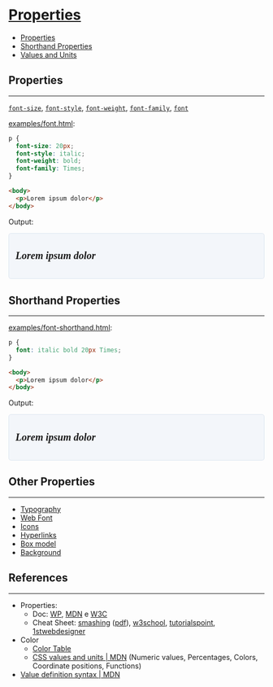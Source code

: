 # [Properties](https://docs.webplatform.org/wiki/css/properties)

* [Properties](#properties)
* [Shorthand Properties](#shorthand-properties)
* [Values and Units](#values-and-units)

## Properties
---

[`font-size`](https://developer.mozilla.org/en-US/docs/Web/CSS/font-size), 
[`font-style`](https://developer.mozilla.org/en-US/docs/Web/CSS/font-style), 
[`font-weight`](https://developer.mozilla.org/en-US/docs/Web/CSS/font-weight), 
[`font-family`](https://developer.mozilla.org/en-US/docs/Web/CSS/font-family), 
[`font`](https://developer.mozilla.org/en-US/docs/Web/CSS/font)

[examples/font.html](examples/font.html):
```css
p {
  font-size: 20px;
  font-style: italic;
  font-weight: bold;
  font-family: Times;
}
```

```html
<body>
  <p>Lorem ipsum dolor</p>
</body>
```

Output:

<div style="border-radius: 0.3rem;background-color: #f3f6fa;border: solid 1px #dce6f0; padding: 0.8rem;">
  <p style="font: italic bold 20px Times;">Lorem ipsum dolor</p>
</div>

## Shorthand Properties
---

[examples/font-shorthand.html](examples/font-shorthand.html):
```css
p {
  font: italic bold 20px Times;
}
```
```html
<body>
  <p>Lorem ipsum dolor</p>
</body>
```

Output:

<div style="border-radius: 0.3rem;background-color: #f3f6fa;border: solid 1px #dce6f0; padding: 0.8rem;">
  <p style="font: italic bold 20px Times;">Lorem ipsum dolor</p>
</div>

## Other Properties
---

* [Typography](typography.html)
* [Web Font](web-font.html)
* [Icons](icon.html)
* [Hyperlinks](links.html)
* [Box model](box-model.html)
* [Background](background.html)

## References
---

* Properties:
  * Doc: [WP](https://docs.webplatform.org/wiki/css/properties), [MDN](https://developer.mozilla.org/en-US/docs/Web/CSS/Reference#Keyword_index) e [W3C](https://www.w3.org/TR/CSS2/propidx.html)<br>
  * Cheat Sheet: [smashing](https://www.smashingmagazine.com/2009/07/css-3-cheat-sheet-pdf/) ([pdf](https://www.smashingmagazine.com/wp-content/uploads/images/css3-cheat-sheet/css3-cheat-sheet.pdf)), [w3school](http://www.w3schools.com/cssref/), [tutorialspoint](http://www.tutorialspoint.com/css/css_references.htm), [1stwebdesigner](http://www.1stwebdesigner.com/freebies/css-cheat-sheets-designers/)
* Color
  * [Color Table](values.md#color)
  * [CSS values and units \| MDN](https://developer.mozilla.org/en-US/docs/Learn/CSS/Introduction_to_CSS/Values_and_units) (Numeric values, Percentages, Colors, Coordinate positions, Functions)
* [Value definition syntax \| MDN](https://developer.mozilla.org/en-US/docs/Web/CSS/Value_definition_syntax)
